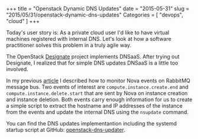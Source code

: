 +++
title = "Openstack Dynamic DNS Updates"
date = "2015-05-31"
slug = "2015/05/31/openstack-dynamic-dns-updates"
Categories = [ "devops", "cloud" ]
+++

Today's user story is: As a private cloud user I'd like to have virtual machines registered with internal DNS. Let's look at how a software practitioner solves this problem in a truly agile way.

<!--more-->

The OpenStack [Designate](https://wiki.openstack.org/wiki/Designate "Designate") project implements DNSaaS. After trying out Designate, I realized that for simple DNS updates DNSaaS is a little too involved.

In my previous [article](/blog/2015/05/25/openstack-nova-notifications-subscriber "OpenStack Nova Notifications Subscriber") I described how to monitor Nova events on RabbitMQ message bus. Two events of interest are `compute.instance.create.end` and `compute.instance.delete.start` that are sent by Nova on instance creation and instance deletion. Both events carry enough information for us to create a simple script to extract the hostname and IP addresses of the instance from the events and update the internal DNS using the `nsupdate` command.

You can find the DNS updates implementantion including the systemd startup script at GitHub: [openstack-dns-updater](https://github.com/noseka1/openstack-dns-updater "openstack-dns-updater").
